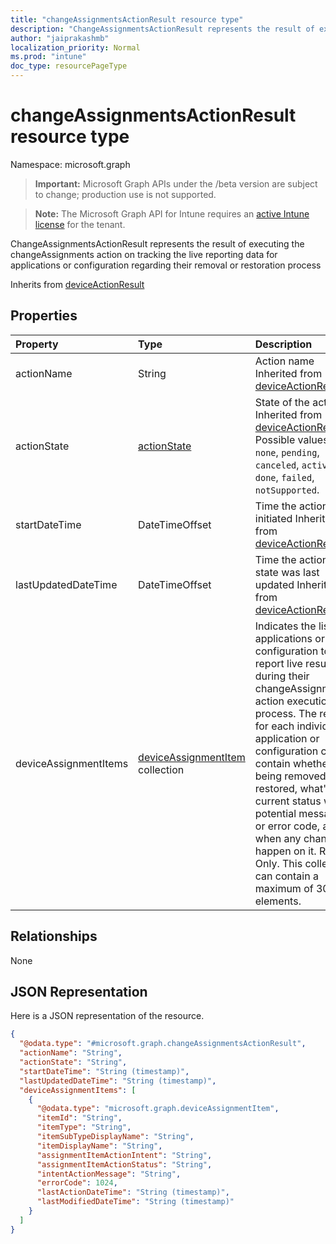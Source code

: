```yaml
---
title: "changeAssignmentsActionResult resource type"
description: "ChangeAssignmentsActionResult represents the result of executing the changeAssignments action on tracking the live reporting data for applications or configuration regarding their removal or restoration process"
author: "jaiprakashmb"
localization_priority: Normal
ms.prod: "intune"
doc_type: resourcePageType
---
```


# changeAssignmentsActionResult resource type

Namespace: microsoft.graph

> **Important:** Microsoft Graph APIs under the /beta version are subject to change; production use is not supported.

> **Note:** The Microsoft Graph API for Intune requires an [active Intune license](https://go.microsoft.com/fwlink/?linkid=839381) for the tenant.

ChangeAssignmentsActionResult represents the result of executing the changeAssignments action on tracking the live reporting data for applications or configuration regarding their removal or restoration process


Inherits from [deviceActionResult](../resources/intune-devices-deviceactionresult.md)

## Properties
|Property|Type|Description|
|:---|:---|:---|
|actionName|String|Action name Inherited from [deviceActionResult](../resources/intune-devices-deviceactionresult.md)|
|actionState|[actionState](../resources/intune-shared-actionstate.md)|State of the action Inherited from [deviceActionResult](../resources/intune-devices-deviceactionresult.md). Possible values are: `none`, `pending`, `canceled`, `active`, `done`, `failed`, `notSupported`.|
|startDateTime|DateTimeOffset|Time the action was initiated Inherited from [deviceActionResult](../resources/intune-devices-deviceactionresult.md)|
|lastUpdatedDateTime|DateTimeOffset|Time the action state was last updated Inherited from [deviceActionResult](../resources/intune-devices-deviceactionresult.md)|
|deviceAssignmentItems|[deviceAssignmentItem](../resources/intune-devices-deviceassignmentitem.md) collection|Indicates the list of applications or configuration to report live results during their changeAssignments action execution process. The result for each individual application or configuration can contain whether it's being removed or restored, what's the current status with potential message or error code, and when any changes happen on it. Read-Only. This collection can contain a maximum of 30 elements.|

## Relationships
None

## JSON Representation
Here is a JSON representation of the resource.
<!-- {
  "blockType": "resource",
  "@odata.type": "microsoft.graph.changeAssignmentsActionResult"
}
-->
``` json
{
  "@odata.type": "#microsoft.graph.changeAssignmentsActionResult",
  "actionName": "String",
  "actionState": "String",
  "startDateTime": "String (timestamp)",
  "lastUpdatedDateTime": "String (timestamp)",
  "deviceAssignmentItems": [
    {
      "@odata.type": "microsoft.graph.deviceAssignmentItem",
      "itemId": "String",
      "itemType": "String",
      "itemSubTypeDisplayName": "String",
      "itemDisplayName": "String",
      "assignmentItemActionIntent": "String",
      "assignmentItemActionStatus": "String",
      "intentActionMessage": "String",
      "errorCode": 1024,
      "lastActionDateTime": "String (timestamp)",
      "lastModifiedDateTime": "String (timestamp)"
    }
  ]
}
```

